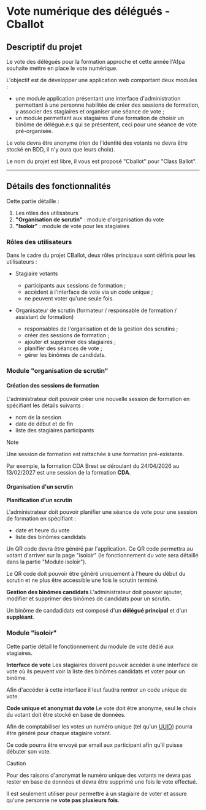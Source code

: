 # Vote numérique des délégués - Cballot

## Descriptif du projet

Le vote des délégués pour la formation approche et cette année l'Afpa souhaite mettre en place le vote numérique.

L'objectif est de développer une application web comportant deux modules :

- une module application présentant une interface d'administration permettant à une personne habilitée de créer des sessions de formation, y associer des stagiaires et organiser une séance de vote ;
- un module permettant aux stagiaires d'une formation de choisir un binôme de délégué.e.s qui se présentent, ceci pour une séance de vote pré-organisée.

Le vote devra être anonyme (rien de l'identité des votants ne devra être stocké en BDD, il n'y aura que leurs choix).

Le nom du projet est libre, il vous est proposé "Cballot" pour "Class Ballot".

---

## Détails des fonctionnalités

Cette partie détaille :
1. Les rôles des utilisateurs 
2. **"Organisation de scrutin"** : module d'organisation du vote
3. **"Isoloir"** : module de vote pour les stagiaires 

### Rôles des utilisateurs

Dans le cadre du projet CBallot, deux rôles principaux sont définis pour les utilisateurs :
- Stagiaire votants
    - participants aux sessions de formation ;
    - accèdent à l'interface de vote via un code unique ;
    - ne peuvent voter qu'une seule fois.

- Organisateur de scrutin (formateur / responsable de formation / assistant de formation)
    - responsables de l'organisation et de la gestion des scrutins ;
    - créer des sessions de formation ;
    - ajouter et supprimer des stagiaires ;
    - planifier des séances de vote ;
    - gérer les binômes de candidats.

### Module "organisation de scrutin"

#### Création des sessions de formation

L'administrateur doit pouvoir créer une nouvelle session de formation en spécifiant les détails suivants :
- nom de la session
- date de début et de fin
- liste des stagiaires participants

> [!NOTE]
> Une session de formation est rattachée à une formation pré-existante.
>
> Par exemple, la formation CDA Brest se déroulant du 24/04/2026 au 13/02/2027 est une session de la formation **CDA**.

#### Organisation d'un scrutin

**Planification d'un scrutin**

L'administrateur doit pouvoir planifier une séance de vote pour une session de formation en spécifiant :
- date et heure du vote
- liste des binômes candidats

Un QR code devra être généré par l'application. Ce QR code permettra au votant d'arriver sur la page "isoloir" (le fonctionnement du vote sera détaillé dans la partie "Module isoloir").

Le QR code doit pouvoir être généré uniquement à l'heure du début du scrutin et ne plus être accessible une fois le scrutin terminé.

**Gestion des binômes candidats**
L'administrateur doit pouvoir ajouter, modifier et supprimer des binômes de candidats pour un scrutin.

Un binôme de candadidats est composé d'un **délégué principal** et d'un **suppléant**.

### Module "isoloir"

Cette partie détail le fonctionnement du module de vote dédié aux stagiaires.

**Interface de vote**
Les stagiaires doivent pouvoir accéder à une interface de vote où ils peuvent voir la liste des binômes candidats et voter pour un binôme.

Afin d'accéder à cette interface il leut faudra rentrer un code unique de vote.

**Code unique et anonymat du vote**
Le vote doit être anonyme, seul le choix du votant doit être stocké en base de données.

Afin de comptabiliser les votes un numéro unique (tel qu'un [UUID](https://www.postgresql.org/docs/current/datatype-uuid.html)) pourra être généré pour chaque stagiaire votant.

Ce code pourra être envoyé par email aux participant afin qu'il puisse débuter son vote.

> [!CAUTION]
> Pour des raisons d'anonymat le numéro unique des votants ne devra pas rester en base de données et devra être supprimé une fois le vote effectué. 
>
> Il est seulement utiliser pour permettre à un stagiaire de voter et assure qu'une personne ne **vote pas plusieurs fois**.

